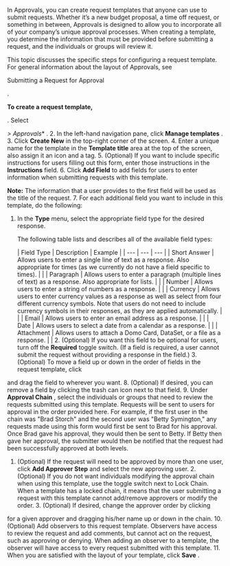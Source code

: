 

In Approvals, you can create request templates that anyone can use to submit requests. Whether it’s a new budget proposal, a time off request, or something in between, Approvals is designed to allow you to incorporate all of your company’s unique approval processes. When creating a template, you determine the information that must be provided before submitting a request, and the individuals or groups will review it.


 This topic discusses the specific steps for configuring a request template. For general information about the layout of Approvals, see

Submitting a Request for Approval

.


**To create a request template,**

. Select

*> Approvals**
 .
2. In the left-hand navigation pane, click
 **Manage templates**
 .
3. Click
 **Create New**
 in the top-right corner of the screen.
4. Enter a unique name for the template in the
 **Template title**
 area at the top of the screen, also assign it an icon and a tag.
5. (Optional) If you want to include specific instructions for users filling out this form, enter those instructions in the
 **Instructions**
 field.
6. Click
 **Add Field**
 to add fields for users to enter information when submitting requests with this template.


**Note:**
 The information that a user provides to the first field will be used as the title of the request.
7. For each additional field you want to include in this template, do the following:

1. In the
	 **Type**
	 menu, select the appropriate field type for the desired response.


	 The following table lists and describes all of the available field types:


	|
	 Field Type
	  |
	 Description
	  |
	 Example
	  |
	| --- | --- | --- |
	|
	 Short Answer
	  |
	 Allows users to enter a single line of text as a response. Also appropriate for times (as we currently do not have a field specific to times).
	  |  |
	|
	 Paragraph
	  |
	 Allows users to enter a paragraph (multiple lines of text) as a response. Also appropriate for lists.
	  |  |
	|
	 Number
	  |
	 Allows users to enter a string of numbers as a response.
	  |  |
	|
	 Currency
	  |
	 Allows users to enter currency values as a response as well as select from four different currency symbols. Note that users do not need to include currency symbols in their responses, as they are applied automatically.
	  |  |
	|
	 Email
	  |
	 Allows users to enter an email address as a response.
	  |  |
	|
	 Date
	  |
	 Allows users to select a date from a calendar as a response.
	  |  |
	|
	 Attachment
	  |
	 Allows users to attach a Domo Card, DataSet, or a file as a response.
	  |  |
	2. (Optional) If you want this field to be optional for users, turn off the
	 **Required**
	 toggle switch. (If a field is required, a user cannot submit the request without providing a response in the field.)
	3. (Optional) To move a field up or down in the order of fields in the request template, click

 and drag the field to wherever you want.
8. (Optional) If desired, you can remove a field by clicking the trash can icon next to that field.
9. Under
 **Approval Chain**
 , select the individuals or groups that need to review the requests submitted using this template. Requests will be sent to users for approval in the order provided here. For example, if the first user in the chain was "Brad Storch" and the second user was "Betty Symington," any requests made using this form would first be sent to Brad for his approval. Once Brad gave his approval, they would then be sent to Betty. If Betty then gave her approval, the submitter would then be notified that the request had been successfully approved at both levels.

1. (Optional) If the request will need to be approved by more than one user, click
	 **Add Approver Step**
	 and select the new approving user.
	2. (Optional) If you do not want individuals modifying the approval chain when using this template, use the toggle switch next to Lock Chain. When a template has a locked chain, it means that the user submitting a request with this template cannot add/remove approvers or modify the order.
	3. (Optional) If desired, change the approver order by clicking

 for a given approver and dragging his/her name up or down in the chain.
10. (Optional) Add observers to this request template. Observers have access to review the request and add comments, but cannot act on the request, such as approving or denying. When adding an observer to a template, the observer will have access to every request submitted with this template.
11. When you are satisfied with the layout of your template, click
 **Save**
 .


